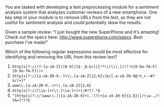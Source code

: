 You are tasked with developing a text preprocessing module for a sentiment analysis system that analyzes customer reviews of a new smartphone. One key step in your module is to remove URLs from the text, as they are not useful for sentiment analysis and could potentially skew the results.

Given a sample review:
"I just bought the new SuperPhone and it's amazing! Check out the specs here: http://www.superphone.com/specs. Best purchase I've made!"

Which of the following regular expressions would be most effective for identifying and removing the URL from this review text?

1. `http[s]?://(?:[a-zA-Z]|[0-9]|[$-_@.&+]|[!*\\(\\),]|(?:%[0-9a-fA-F][0-9a-fA-F]))+`
2. `http[s]?://[a-zA-Z0-9.-]+\\.[a-zA-Z]{2,6}\\b/[-a-zA-Z0-9@:%_+.~#?&//=]*`
3. `www\\.[a-zA-Z0-9.-]+\\.[a-zA-Z]{2,6}`
4. `http[s]?://[\\w-]+(\\.[\\w-]+)+[/#?]?.*$`
5. `^[http[s]?://|www\\.]([a-zA-Z0-9]+[.-]?)+[a-zA-Z0-9]{2,6}([/\\w-./?%&=]*)?$`